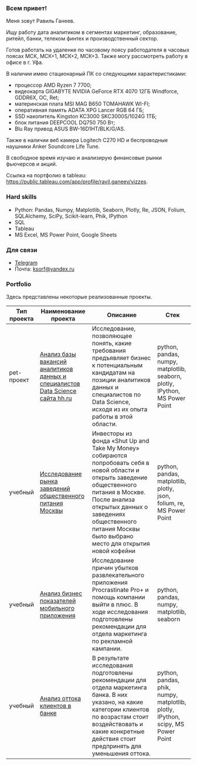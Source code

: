 ### Всем привет!

Меня зовут Равиль Ганеев.

Ищу работу дата аналитиком в сегментах маркетинг, образование, ритейл, банки, телеком финтех и производственный сектор.

Готов работать на удаленке по часовому поясу работодателя в часовых поясах МСК, МСК+1, МСК+2, МСК+3. Также могу рассмотреть работу в офисе в г. Уфа.

В наличии имею стационарный ПК со следующими характеристиками:
- процессор AMD Ryzen 7 7700;
- видеокарта GIGABYTE NVIDIA GeForce RTX 4070 12ГБ Windforce, GDDR6X, OC, Ret;
- материнская плата MSI MAG B650 TOMAHAWK WI-FI;
- оперативная память ADATA XPG Lancer RGB 64 ГБ;
- SSD накопитель Kingston KC3000 SKC3000S/1024G 1ТБ;
- блок питания DEEPCOOL DQ750 750 Вт;
- Blu Ray привод ASUS BW-16D1HT/BLK/G/AS.

Также в наличии веб камера Logitech C270 HD и беспроводные наушники Anker Soundcore Life Tune.

В свободное время изучаю и анализирую финансовые рынки фьючерсов и акций.

Ссылка на портфолио в tableau: https://public.tableau.com/app/profile/ravil.ganeev/vizzes.

### Hard skills
- Python: Pandas, Numpy, Matplotlib, Seaborn, Plotly, Re, JSON, Folium, SQLAlchemy, SciPy, Scikit-learn, Phik, IPython
- SQL
- Tableau
- MS Excel, MS Power Point, Google Sheets

### Для связи
- [Telegram](https://t.me/Ravil_Gn)
- Почта: ksorf@yandex.ru

### Portfolio
Здесь представлены некоторые реализованные проекты.

| Тип проекта | Наименование проекта       | Описание                             | Стек                        |
|-------------|----------------------------|--------------------------------------|-----------------------------|
| pet-проект |[Анализ базы вакансий аналитиков данных и специалистов Data Science сайта hh.ru](https://github.com/Ravil-1989/portfolio/tree/main/analysis_vacancies)|Исследование, позволяющее понять, какие требования предъявляет бизнес к потенциальным кандидатам на позиции аналитиков данных  и специалистов по Data Science, исходя из их опыта работы в этой области.|python, pandas, numpy, matplotlib, seaborn, plotly, IPython, MS Power Point|
| учебный |[Исследование рынка заведений общественного питания Москвы](https://github.com/Ravil-1989/portfolio/tree/main/public_catering_moscow)|Инвесторы из фонда «Shut Up and Take My Money» собираются попробовать себя в новой области и открыть заведение общественного питания в Москве. После анализа открытых данных о заведениях общественного питания Москвы было выбрано место для открытия новой кофейни|python, pandas, matplotlib, plotly, json, folium, re, MS Power Point|
| учебный |[Анализ бизнес показателей мобильного приложения](https://github.com/Ravil-1989/portfolio/tree/main/business_indicators_analysis)|Исследование причин убытков развлекательного приложения Procrastinate Pro+ и помощь компании выйти в плюс. В ходе исследования подготовлены рекомендации для отдела маркетинга по рекламной кампании.|python, pandas, numpy, matplotlib, seaborn|
| учебный |[Анализ оттока клиентов в банке](https://github.com/Ravil-1989/portfolio/tree/main/customer_churn_analysis)|В результате исследования подготовлены рекомендации для отдела маркетинга банка. В них указано, на какие категории клиентов по возрастам стоит воздействовать и какие конкретные действия стоит предпринять для уменьшения оттока.|python, pandas, phik, numpy, matplotlib, plotly, IPython, scipy, MS Power Point|

